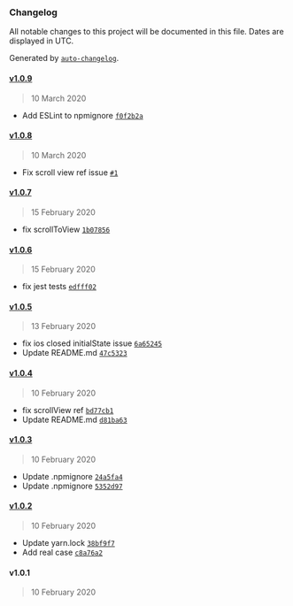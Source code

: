 ### Changelog

All notable changes to this project will be documented in this file. Dates are displayed in UTC.

Generated by [`auto-changelog`](https://github.com/CookPete/auto-changelog).

#### [v1.0.9](https://github.com/busfor/react-native-collapsible-navbar-scrollview/compare/v1.0.8...v1.0.9)

> 10 March 2020

- Add ESLint to npmignore [`f0f2b2a`](https://github.com/busfor/react-native-collapsible-navbar-scrollview/commit/f0f2b2a952beff103932ad3eb2cbcd5e48754517)

#### [v1.0.8](https://github.com/busfor/react-native-collapsible-navbar-scrollview/compare/v1.0.7...v1.0.8)

> 10 March 2020

- Fix scroll view ref issue [`#1`](https://github.com/busfor/react-native-collapsible-navbar-scrollview/pull/1)

#### [v1.0.7](https://github.com/busfor/react-native-collapsible-navbar-scrollview/compare/v1.0.6...v1.0.7)

> 15 February 2020

- fix scrollToView [`1b07856`](https://github.com/busfor/react-native-collapsible-navbar-scrollview/commit/1b0785690290ff1c9e30f0566129ceefa40337cd)

#### [v1.0.6](https://github.com/busfor/react-native-collapsible-navbar-scrollview/compare/v1.0.5...v1.0.6)

> 15 February 2020

- fix jest tests [`edfff02`](https://github.com/busfor/react-native-collapsible-navbar-scrollview/commit/edfff029ddbfcc29eb21b944a229bd68fc909cc7)

#### [v1.0.5](https://github.com/busfor/react-native-collapsible-navbar-scrollview/compare/v1.0.4...v1.0.5)

> 13 February 2020

- fix ios closed initialState issue [`6a65245`](https://github.com/busfor/react-native-collapsible-navbar-scrollview/commit/6a65245cccaf22b5883141f14e580f33b6a3ab8a)
- Update README.md [`47c5323`](https://github.com/busfor/react-native-collapsible-navbar-scrollview/commit/47c532369be3a60e88355c9e1ece0e61fe91bb6c)

#### [v1.0.4](https://github.com/busfor/react-native-collapsible-navbar-scrollview/compare/v1.0.3...v1.0.4)

> 10 February 2020

- fix scrollView ref [`bd77cb1`](https://github.com/busfor/react-native-collapsible-navbar-scrollview/commit/bd77cb1a43ce55428ce6eb93cd723825e702c377)
- Update README.md [`d81ba63`](https://github.com/busfor/react-native-collapsible-navbar-scrollview/commit/d81ba63b2326855ee6cdb0d818e3db164f7367c7)

#### [v1.0.3](https://github.com/busfor/react-native-collapsible-navbar-scrollview/compare/v1.0.2...v1.0.3)

> 10 February 2020

- Update .npmignore [`24a5fa4`](https://github.com/busfor/react-native-collapsible-navbar-scrollview/commit/24a5fa489c96e3e53c3854f5792521def3134fbb)
- Update .npmignore [`5352d97`](https://github.com/busfor/react-native-collapsible-navbar-scrollview/commit/5352d97099b29cdf8066d6e98268cc42286e48b6)

#### [v1.0.2](https://github.com/busfor/react-native-collapsible-navbar-scrollview/compare/v1.0.1...v1.0.2)

> 10 February 2020

- Update yarn.lock [`38bf9f7`](https://github.com/busfor/react-native-collapsible-navbar-scrollview/commit/38bf9f7fc4039a33c73ccf86b5e4564e56146da4)
- Add real case [`c8a76a2`](https://github.com/busfor/react-native-collapsible-navbar-scrollview/commit/c8a76a2c90a42f3d09ea01b70d426a0ac78fd2b0)

#### v1.0.1

> 10 February 2020
